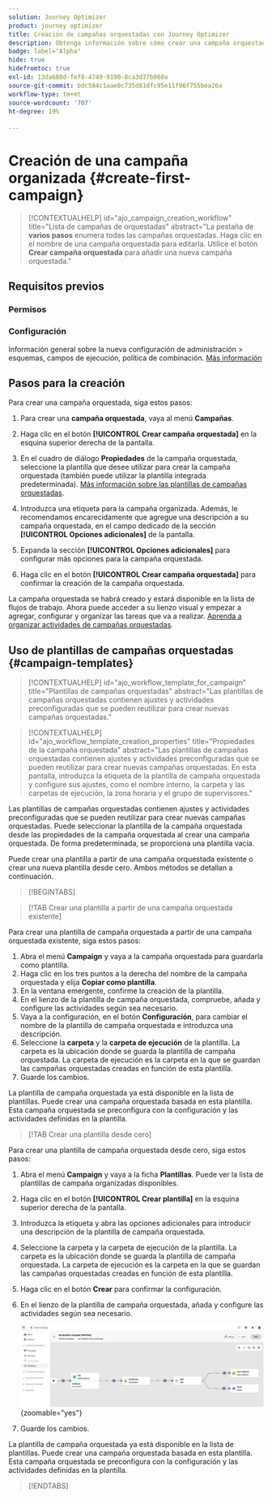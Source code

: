 ```yaml
---
solution: Journey Optimizer
product: journey optimizer
title: Creación de campañas orquestadas con Journey Optimizer
description: Obtenga información sobre cómo crear una campaña orquestada con Adobe Journey Optimizer
badge: label="Alpha"
hide: true
hidefromtoc: true
exl-id: 13da680d-fef8-4749-9190-8ca3d77b060a
source-git-commit: bdc584c1aae0c735d81dfc95e11f96f755bea26a
workflow-type: tm+mt
source-wordcount: '707'
ht-degree: 19%

---
```


# Creación de una campaña organizada {#create-first-campaign}

>[!CONTEXTUALHELP]
>id="ajo_campaign_creation_workflow"
>title="Lista de campañas de orquestadas"
>abstract="La pestaña de **varios pasos** enumera todas las campañas orquestadas. Haga clic en el nombre de una campaña orquestada para editarla. Utilice el botón **Crear campaña orquestada** para añadir una nueva campaña orquestada."

## Requisitos previos

### Permisos

### Configuración

Información general sobre la nueva configuración de administración > esquemas, campos de ejecución, política de combinación. [Más información](ms-schemas.md)


## Pasos para la creación

Para crear una campaña orquestada, siga estos pasos:

1. Para crear una **campaña orquestada**, vaya al menú **Campañas**.

1. Haga clic en el botón **[!UICONTROL Crear campaña orquestada]** en la esquina superior derecha de la pantalla.

1. En el cuadro de diálogo **Propiedades** de la campaña orquestada, seleccione la plantilla que desee utilizar para crear la campaña orquestada (también puede utilizar la plantilla integrada predeterminada). [Más información sobre las plantillas de campañas orquestadas](#campaign-templates).

1. Introduzca una etiqueta para la campaña organizada. Además, le recomendamos encarecidamente que agregue una descripción a su campaña orquestada, en el campo dedicado de la sección **[!UICONTROL Opciones adicionales]** de la pantalla.

1. Expanda la sección **[!UICONTROL Opciones adicionales]** para configurar más opciones para la campaña orquestada.

1. Haga clic en el botón **[!UICONTROL Crear campaña orquestada]** para confirmar la creación de la campaña orquestada.

La campaña orquestada se habrá creado y estará disponible en la lista de flujos de trabajo. Ahora puede acceder a su lienzo visual y empezar a agregar, configurar y organizar las tareas que va a realizar. [Aprenda a organizar actividades de campañas orquestadas](orchestrate-activities.md).

## Uso de plantillas de campañas orquestadas {#campaign-templates}

>[!CONTEXTUALHELP]
>id="ajo_workflow_template_for_campaign"
>title="Plantillas de campañas orquestadas"
>abstract="Las plantillas de campañas orquestadas contienen ajustes y actividades preconfiguradas que se pueden reutilizar para crear nuevas campañas orquestadas."

>[!CONTEXTUALHELP]
>id="ajo_workflow_template_creation_properties"
>title="Propiedades de la campaña orquestada"
>abstract="Las plantillas de campañas orquestadas contienen ajustes y actividades preconfiguradas que se pueden reutilizar para crear nuevas campañas orquestadas. En esta pantalla, introduzca la etiqueta de la plantilla de campaña orquestada y configure sus ajustes, como el nombre interno, la carpeta y las carpetas de ejecución, la zona horaria y el grupo de supervisores."

Las plantillas de campañas orquestadas contienen ajustes y actividades preconfiguradas que se pueden reutilizar para crear nuevas campañas orquestadas. Puede seleccionar la plantilla de la campaña orquestada desde las propiedades de la campaña orquestada al crear una campaña orquestada. De forma predeterminada, se proporciona una plantilla vacía.

Puede crear una plantilla a partir de una campaña orquestada existente o crear una nueva plantilla desde cero. Ambos métodos se detallan a continuación.

>[!BEGINTABS]

>[!TAB Crear una plantilla a partir de una campaña orquestada existente]

Para crear una plantilla de campaña orquestada a partir de una campaña orquestada existente, siga estos pasos:

1. Abra el menú **Campaign** y vaya a la campaña orquestada para guardarla como plantilla.
1. Haga clic en los tres puntos a la derecha del nombre de la campaña orquestada y elija **Copiar como plantilla**.
1. En la ventana emergente, confirme la creación de la plantilla.
1. En el lienzo de la plantilla de campaña orquestada, compruebe, añada y configure las actividades según sea necesario.
1. Vaya a la configuración, en el botón **Configuración**, para cambiar el nombre de la plantilla de campaña orquestada e introduzca una descripción.
1. Seleccione la **carpeta** y la **carpeta de ejecución** de la plantilla. La carpeta es la ubicación donde se guarda la plantilla de campaña orquestada. La carpeta de ejecución es la carpeta en la que se guardan las campañas orquestadas creadas en función de esta plantilla.
1. Guarde los cambios.

La plantilla de campaña orquestada ya está disponible en la lista de plantillas. Puede crear una campaña orquestada basada en esta plantilla. Esta campaña orquestada se preconfigura con la configuración y las actividades definidas en la plantilla.


>[!TAB Crear una plantilla desde cero]


Para crear una plantilla de campaña orquestada desde cero, siga estos pasos:

1. Abra el menú **Campaign** y vaya a la ficha **Plantillas**. Puede ver la lista de plantillas de campaña organizadas disponibles.
1. Haga clic en el botón **[!UICONTROL Crear plantilla]** en la esquina superior derecha de la pantalla.
1. Introduzca la etiqueta y abra las opciones adicionales para introducir una descripción de la plantilla de campaña orquestada.
1. Seleccione la carpeta y la carpeta de ejecución de la plantilla. La carpeta es la ubicación donde se guarda la plantilla de campaña orquestada. La carpeta de ejecución es la carpeta en la que se guardan las campañas orquestadas creadas en función de esta plantilla.
1. Haga clic en el botón **Crear** para confirmar la configuración.
1. En el lienzo de la plantilla de campaña orquestada, añada y configure las actividades según sea necesario.

   ![](assets/wf-template-activities.png){zoomable="yes"}

1. Guarde los cambios.

La plantilla de campaña orquestada ya está disponible en la lista de plantillas. Puede crear una campaña orquestada basada en esta plantilla. Esta campaña orquestada se preconfigura con la configuración y las actividades definidas en la plantilla.

>[!ENDTABS]
